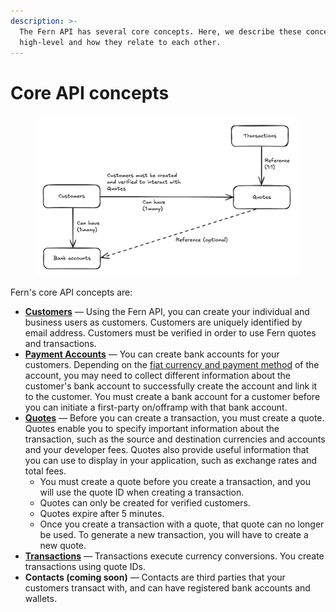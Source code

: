 ```yaml
---
description: >-
  The Fern API has several core concepts. Here, we describe these concepts at a
  high-level and how they relate to each other.
---
```


# Core API concepts

<figure><img src="../.gitbook/assets/image (1).png" alt=""><figcaption></figcaption></figure>

Fern's core API concepts are:

* [**Customers**](../api-reference/customers/) — Using the Fern API, you can create your individual and business users as customers. Customers are uniquely identified by email address. Customers must be verified in order to use Fern quotes and transactions.
* [**Payment Accounts**](../api-reference/payment-accounts.md) — You can create bank accounts for your customers. Depending on the [fiat currency and payment method](broken-reference) of the account, you may need to collect different information about the customer's bank account to successfully create the account and link it to the customer. You must create a bank account for a customer before you can initiate a first-party on/offramp with that bank account.
* [**Quotes**](../api-reference/quotes.md) — Before you can create a transaction, you must create a quote. Quotes enable you to specify important information about the transaction, such as the source and destination currencies and accounts and your developer fees. Quotes also provide useful information that you can use to display in your application, such as exchange rates and total fees.
  * You must create a quote before you create a transaction, and you will use the quote ID when creating a transaction.
  * Quotes can only be created for verified customers.
  * Quotes expire after 5 minutes.
  * Once you create a transaction with a quote, that quote can no longer be used. To generate a new transaction, you will have to create a new quote.
* [**Transactions**](../api-reference/transactions/) — Transactions execute currency conversions. You create transactions using quote IDs.
* **Contacts (coming soon)** — Contacts are third parties that your customers transact with, and can have registered bank accounts and wallets.
